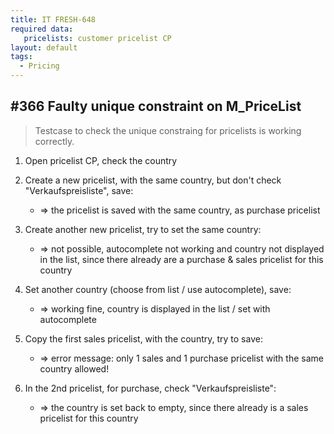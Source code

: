 ```yaml
---
title: IT FRESH-648
required data:
   pricelists: customer pricelist CP   
layout: default
tags:
  - Pricing
---
```

## #366 Faulty unique constraint on M_PriceList

> Testcase to check the unique constraing for pricelists is working correctly.

1. Open pricelist CP, check the country

1. Create a new pricelist, with the same country, but don't check "Verkaufspreisliste", save:
	* => the pricelist is saved with the same country, as purchase pricelist
	
1. Create another new pricelist, try to set the same country:
	* => not possible, autocomplete not working and country not displayed in the list, since there already are a purchase & sales pricelist for this country
	
1. Set another country (choose from list / use autocomplete), save:
	* => working fine, country is displayed in the list / set with autocomplete
	
1. Copy the first sales pricelist, with the country, try to save:
	* => error message: only 1 sales and 1 purchase pricelist with the same country allowed!
	
1. In the 2nd pricelist, for purchase, check "Verkaufspreisliste":
	* => the country is set back to empty, since there already is a sales pricelist for this country